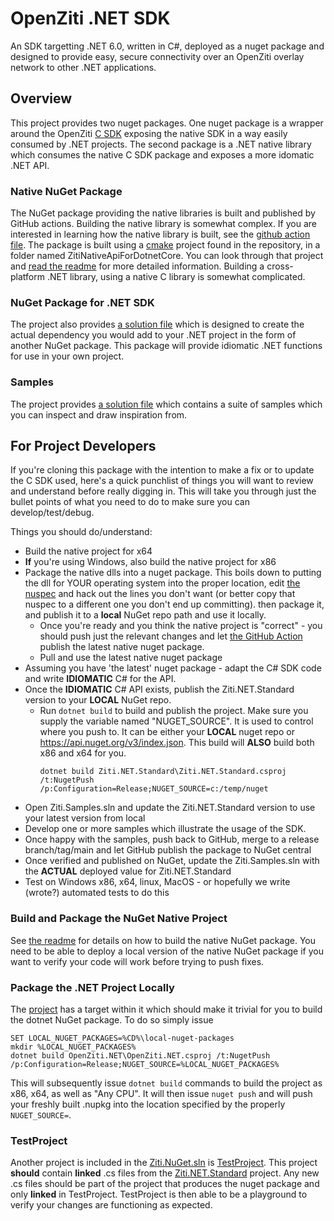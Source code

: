 # OpenZiti .NET SDK

An SDK targetting .NET 6.0, written in C#, deployed as a nuget package and designed to 
provide easy, secure connectivity over an OpenZiti overlay network to other .NET applications.

## Overview

This project provides two nuget packages. One nuget package is a wrapper around the OpenZiti
[C SDK](https://github.com/openziti/ziti-sdk-c) exposing the native SDK in a way easily consumed by .NET projects. 
The second package is a .NET native library which consumes the native C SDK package and exposes a more idomatic .NET API.

### Native NuGet Package

The NuGet package providing the native libraries is built and published by GitHub actions. Building the native library is somewhat
complex. If you are interested in learning how the native library is built, see the [github action file](.github/workflows/native-nuget-publish.yml).
The package is built using a [cmake](https://cmake.org/) project found in the repository, in a folder named ZitiNativeApiForDotnetCore.
You can look through that project and [read the readme](./ZitiNativeApiForDotnetCore/README.md) for more detailed information. 
Building a cross-platform .NET library, using a native C library is somewhat complicated.

### NuGet Package for .NET SDK

The project also provides [a solution file](./Ziti.NuGet.sln) which is designed to create the actual dependency you would add to your .NET
project in the form of another NuGet package. This package will provide idiomatic .NET functions for use in your own project.

### Samples

The project provides [a solution file](./Ziti.Samples.sln) which contains a suite of samples which you can inspect and draw inspiration
from.

## For Project Developers

If you're cloning this package with the intention to make a fix or to update the C SDK used, here's a quick punchlist of things you will
want to review and understand before really digging in. This will take you through just the bullet points of what you need to do to make
sure you can develop/test/debug. 

Things you should do/understand:

* Build the native project for x64
* **If** you're using Windows, also build the native project for x86
* Package the native dlls into a nuget package. This boils down to putting the dll for YOUR operating system into the proper location,
  edit [the nuspec](./native-package.nuspec) and hack out the lines you don't want (or better copy that nuspec to a different one you
  don't end up committing). then package it, and publish it to a **local** NuGet repo path and use it locally.
  * Once you're ready and you think the native project is "correct" - you should push just the relevant changes and let 
    [the GitHub Action](https://github.com/openziti/ziti-sdk-csharp/actions/workflows/native-nuget-publish.yml) publish the latest 
    native nuget package. 
  * Pull and use the latest native nuget package
* Assuming you have 'the latest' nuget package - adapt the C# SDK code and write **IDIOMATIC** C# for the API.
* Once the **IDIOMATIC** C# API exists, publish the Ziti.NET.Standard version to your **LOCAL** NuGet repo.
  * Run `dotnet build` to build and publish the project. Make sure you supply the variable named "NUGET_SOURCE". It is used to control
    where you push to. It can be either your **LOCAL** nuget repo or https://api.nuget.org/v3/index.json. This build will **ALSO** 
    build both x86 and x64 for you.
    ```
    dotnet build Ziti.NET.Standard\Ziti.NET.Standard.csproj /t:NugetPush /p:Configuration=Release;NUGET_SOURCE=c:/temp/nuget
    ```
* Open Ziti.Samples.sln and update the Ziti.NET.Standard version to use your latest version from local
* Develop one or more samples which illustrate the usage of the SDK. 
* Once happy with the samples, push back to GitHub, merge to a release branch/tag/main and let GitHub publish the package to NuGet central
* Once verified and published on NuGet, update the Ziti.Samples.sln with the **ACTUAL** deployed value for Ziti.NET.Standard
* Test on Windows x86, x64, linux, MacOS - or hopefully we write (wrote?) automated tests to do this

### Build and Package the NuGet Native Project

See [the readme](./ZitiNativeApiForDotnetCore/README.md) for details on how to build the native NuGet package. You need to be able
to deploy a local version of the native NuGet package if you want to verify your code will work before trying to push fixes.

### Package the .NET Project Locally

The [project](./Ziti.NET.Standard/) has a target within it which should make it trivial for you to build the dotnet NuGet package. To do so
simply issue
```
SET LOCAL_NUGET_PACKAGES=%CD%\local-nuget-packages
mkdir %LOCAL_NUGET_PACKAGES%
dotnet build OpenZiti.NET\OpenZiti.NET.csproj /t:NugetPush /p:Configuration=Release;NUGET_SOURCE=%LOCAL_NUGET_PACKAGES%
```

This will subsequently issue `dotnet build` commands to build the project as x86, x64, as well as "Any CPU". It will then issue `nuget push`
and will push your freshly built .nupkg into the location specified by the properly `NUGET_SOURCE=`.

### TestProject

Another project is included in the [Ziti.NuGet.sln](./Ziti.NuGet.sln) is [TestProject](./TestProject). This project **should** contain
**linked** .cs files from the [Ziti.NET.Standard](./Ziti.NET.Standard) project. Any new .cs files should be part of the project that 
produces the nuget package and only **linked** in TestProject.  TestProject is then able to be a playground to verify your changes
are functioning as expected.


